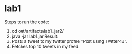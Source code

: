 # lab1
Steps to run the code:
1. cd out/artifacts/lab1_jar2/
2. java -jar lab1.jar
Result:
1. Posts a tweet to my twitter profile "Post using Twitter4J".
2. Fetches top 10 tweets in my feed.
